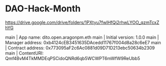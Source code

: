 # DAO-Hack-Month

https://drive.google.com/drive/folders/1PXtyu7fwlHfQj2rhwLYOO_qzmTcxZhYG

main | App name: dito.open.aragonpm.eth
main | Initial version: 1.0.0
main | Manager address: 0xb4124cEB3451635DAcedd11767f004d8a28c6eE7
main | Contract address: 0x773095aF2c6Ac0881d09D71D213ebc50634b2309
main | ContentURI: Qmf4BvM4TkMMDEqPSCidoQNRd6qb5WCWPT6mWfW9ReUbb5
